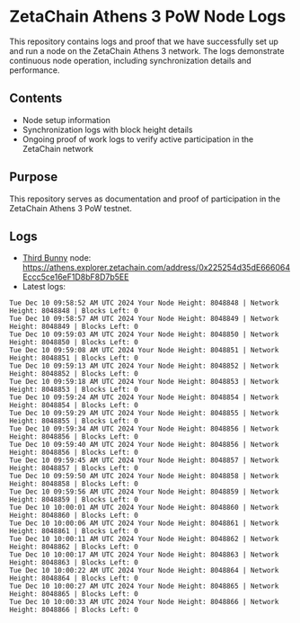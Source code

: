 # ZetaChain Athens 3 PoW Node Logs
This repository contains logs and proof that we have successfully set up and run a node on the ZetaChain Athens 3 network. The logs demonstrate continuous node operation, including synchronization details and performance.

## Contents
- Node setup information
- Synchronization logs with block height details
- Ongoing proof of work logs to verify active participation in the ZetaChain network

## Purpose
This repository serves as documentation and proof of participation in the ZetaChain Athens 3 PoW testnet.

## Logs

- [Third Bunny](https://thirdbunny.xyz/) node: https://athens.explorer.zetachain.com/address/0x225254d35dE666064Eccc5ce16eF1D8bF8D7b5EE
- Latest logs:
```
Tue Dec 10 09:58:52 AM UTC 2024 Your Node Height: 8048848 | Network Height: 8048848 | Blocks Left: 0
Tue Dec 10 09:58:57 AM UTC 2024 Your Node Height: 8048849 | Network Height: 8048849 | Blocks Left: 0
Tue Dec 10 09:59:03 AM UTC 2024 Your Node Height: 8048850 | Network Height: 8048850 | Blocks Left: 0
Tue Dec 10 09:59:08 AM UTC 2024 Your Node Height: 8048851 | Network Height: 8048851 | Blocks Left: 0
Tue Dec 10 09:59:13 AM UTC 2024 Your Node Height: 8048852 | Network Height: 8048852 | Blocks Left: 0
Tue Dec 10 09:59:18 AM UTC 2024 Your Node Height: 8048853 | Network Height: 8048853 | Blocks Left: 0
Tue Dec 10 09:59:24 AM UTC 2024 Your Node Height: 8048854 | Network Height: 8048854 | Blocks Left: 0
Tue Dec 10 09:59:29 AM UTC 2024 Your Node Height: 8048855 | Network Height: 8048855 | Blocks Left: 0
Tue Dec 10 09:59:34 AM UTC 2024 Your Node Height: 8048856 | Network Height: 8048856 | Blocks Left: 0
Tue Dec 10 09:59:40 AM UTC 2024 Your Node Height: 8048856 | Network Height: 8048856 | Blocks Left: 0
Tue Dec 10 09:59:45 AM UTC 2024 Your Node Height: 8048857 | Network Height: 8048857 | Blocks Left: 0
Tue Dec 10 09:59:50 AM UTC 2024 Your Node Height: 8048858 | Network Height: 8048858 | Blocks Left: 0
Tue Dec 10 09:59:56 AM UTC 2024 Your Node Height: 8048859 | Network Height: 8048859 | Blocks Left: 0
Tue Dec 10 10:00:01 AM UTC 2024 Your Node Height: 8048860 | Network Height: 8048860 | Blocks Left: 0
Tue Dec 10 10:00:06 AM UTC 2024 Your Node Height: 8048861 | Network Height: 8048861 | Blocks Left: 0
Tue Dec 10 10:00:11 AM UTC 2024 Your Node Height: 8048862 | Network Height: 8048862 | Blocks Left: 0
Tue Dec 10 10:00:17 AM UTC 2024 Your Node Height: 8048863 | Network Height: 8048863 | Blocks Left: 0
Tue Dec 10 10:00:22 AM UTC 2024 Your Node Height: 8048864 | Network Height: 8048864 | Blocks Left: 0
Tue Dec 10 10:00:27 AM UTC 2024 Your Node Height: 8048865 | Network Height: 8048865 | Blocks Left: 0
Tue Dec 10 10:00:33 AM UTC 2024 Your Node Height: 8048866 | Network Height: 8048866 | Blocks Left: 0
```
